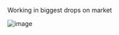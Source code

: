 Working in biggest drops on market

![image](https://github.com/mkajnar/DailyBuyStrategy/assets/5566514/2421564c-5fc4-451a-b34c-4674c8a970d8)

